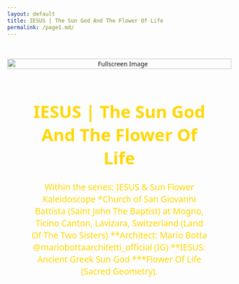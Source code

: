```yaml
---
layout: default
title: IESUS | The Sun God And The Flower Of Life
permalink: /page1.md/
---
```

<html lang="en">

<head>
  <meta charset="UTF-8">
  <meta name="viewport" content="width=device-width, initial-scale=1.0">
  <title>IESUS | The Sun God And The Flower Of Life</title>
  <link rel="stylesheet" href="{{ site.baseurl }}/assets/css/style.css" />
  <style>
    body, html {
      height: 100%;
      margin: 0;
      font-family: 'Segoe UI', Tahoma, Geneva, Verdana, sans-serif;
    }
    .center-content {
      display: flex;
      flex-direction: column;
      align-items: center;
      text-align: center;
      min-height: 100vh;
      overflow: hidden;
    }
    .fullscreen-container {
      position: relative;
      width: 100%;
      max-height: 70vh;
      overflow: hidden;
    }
    .fullscreen-image {
      width: 100%;
      height: auto;
      object-fit: cover;
      opacity: 0;
      transition: opacity 1s ease-in-out;
    }
    .fullscreen-image.show {
      opacity: 1;
    }
    .center-text {
      font-size: 1.5vw;
      color: #FFD700;
      max-width: 80%;
      margin: 15px auto;
    }
    .small-image {
      cursor: pointer;
      max-width: 100%;
      height: auto;
      transition: transform 0.5s ease-in-out, opacity 1s ease-in-out, border 0.3s ease-in-out;
      opacity: 0;
      margin-top: 15px;
    }
    .small-image.show {
      opacity: 1;
      border: 3px solid #FFD700;
    }
    .modal {
      display: none;
      position: fixed;
      top: 30%; /* Adjust the top position as needed */
      left: 25%; /* Adjust the left position as needed */
      width: 70%; /* Adjust the width as needed */
      height: 70vh; /* Adjust the height as needed */
      background: rgba(0, 0, 0, 0);
    }
    .modal-content {
      width: 100%;
      height: 100%;
      max-width: 100%;
      max-height: 100%;
      object-fit: contain;
      display: flex;
      justify-content: center;
      align-items: center;
      box-shadow: 0 0 20px rgba(255, 215, 0, 0.8);
      transition: box-shadow 0.3s ease-in-out, opacity 5s ease-in-out;
    }
    .modal-image {
      width: 100%;
      height: 100%;
      object-fit: cover;
    }
    .modal:hover .modal-content {
      box-shadow: 0 0 30px rgba(255, 215, 0, 1);
    }
    @media only screen and (max-width: 1200px) {
      .center-text {
        font-size: 2vw;
      }
      .modal {
        top: 35%;
        left: 20%;
        width: 60%;
      }
    }
    @media only screen and (max-width: 768px) {
      .center-text {
        font-size: 3vw;
      }
      .modal {
        top: 40%;
        left: 10%;
        width: 80%;
      }
    }
  </style>
</head>

<body>
  <div class="center-content">
    <div id="newText" style="display: block;">
      <img src="{{ site.baseurl }}/assets/images/gallery/second_image.jpg" alt="Description of Small Image" class="small-image" />
    </div>
    <div class="fullscreen-container">
      <img src="{{ site.baseurl }}/assets/images/gallery/second_image.jpg" alt="Fullscreen Image" class="fullscreen-image fade-out show" />
    </div>
    <div class="center-text">
      <h1>IESUS | The Sun God And The Flower Of Life</h1>
      <p>Within the series: IESUS & Sun Flower Kaleidoscope
        *Church of San Giovanni Battista (Saint John The Baptist) at Mogno, Ticino Canton, Lavizara, Switzerland (Land Of The Two Sisters)
        **Architect: Mario Botta @mariobottaarchitetti_official (IG)
        **IESUS: Ancient Greek Sun God
        ***Flower Of Life (Sacred Geometry).</p>
    </div>
  </div>

  <div id="myModal" class="modal" onclick="toggleModal()">
    <div class="modal-content fullscreen-modal">
      <img src="{{ site.baseurl }}/assets/images/gallery/jesus.jpg" alt="Popup Image" class="modal-image" />
    </div>
  </div>

  <script>
    let modalOpen = false;

    function toggleModal() {
      const modal = document.getElementById('myModal');
      const modalContent = document.querySelector('.modal-content');

      if (!modalOpen) {
        modal.style.display = 'flex';
        modalContent.classList.remove('fade-out');
      } else {
        modalContent.classList.add('fade-out');
        setTimeout(() => {
          modal.style.display = 'none';
          modalContent.classList.remove('fade-out');
        }, 5000);
      }

      modalOpen = !modalOpen;
    }

    document.addEventListener("DOMContentLoaded", function () {
      const secondImage = document.querySelector("#newText .small-image");
      const modalImage = document.querySelector(".modal-image");

      secondImage.addEventListener("click", function () {
        toggleModal();
        modalImage.src = this.src;
      });

      setTimeout(function () {
        secondImage.classList.add('show');
        const fullscreenImage = document.querySelector(".fullscreen-image");
        fullscreenImage.classList.add('show');
      }, 500);
    });
  </script>

</body>

</html>
